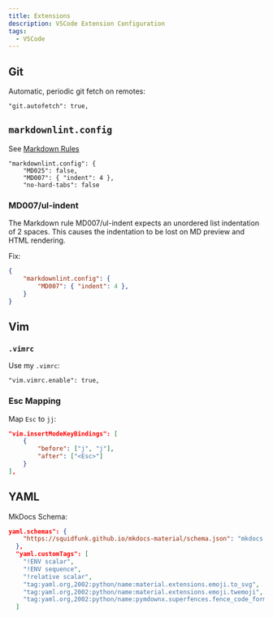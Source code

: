 ```yaml
---
title: Extensions
description: VSCode Extension Configuration
tags:
  - VSCode
---
```


## Git

Automatic, periodic git fetch on remotes: 

```"git.autofetch": true,``` 


## `markdownlint.config`

See [Markdown Rules](https://github.com/DavidAnson/vscode-markdownlint#Rules)

    "markdownlint.config": {
        "MD025": false,
        "MD007": { "indent": 4 },
        "no-hard-tabs": false

### MD007/ul-indent

The Markdown rule MD007/ul-indent expects an unordered list indentation of 2 spaces.  This causes the indentation to be lost on MD preview and HTML rendering.

Fix:

```json
{
    "markdownlint.config": {
        "MD007": { "indent": 4 },
    }
}
```

## Vim

### `.vimrc`

Use my `.vimrc`:

```"vim.vimrc.enable": true,```

### Esc Mapping

Map `Esc` to `jj`:

```json
"vim.insertModeKeyBindings": [
    {
        "before": ["j", "j"],
        "after": ["<Esc>"]
    }
],
```

## YAML

MkDocs Schema:

```json
yaml.schemas": {
    "https://squidfunk.github.io/mkdocs-material/schema.json": "mkdocs.yml"
  },
  "yaml.customTags": [ 
    "!ENV scalar",
    "!ENV sequence",
    "!relative scalar",
    "tag:yaml.org,2002:python/name:material.extensions.emoji.to_svg",
    "tag:yaml.org,2002:python/name:material.extensions.emoji.twemoji",
    "tag:yaml.org,2002:python/name:pymdownx.superfences.fence_code_format"
  ]
```
